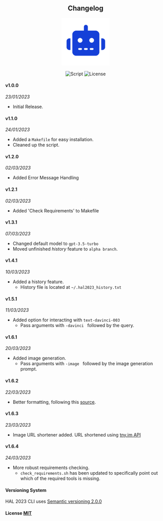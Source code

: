 <h2 align="center"> Changelog</h2>
<p align="center"><img src="./image-assets/icon.png" width="150" height="150"><p>
<p align="center">
        <img alt="Script" src="https://img.shields.io/badge/Shell_Script-121011?style=for-the-badge&logo=gnu-bash&logoColor=white">
        <img alt="License" src="https://img.shields.io/badge/MIT-LICENSE-1976D2?style=for-the-badge">
</p>

#### v1.0.0

_23/01/2023_

- Initial Release.

#### v1.1.0

_24/01/2023_

- Added a `Makefile` for easy installation.
- Cleaned up the script.

#### v1.2.0

_02/03/2023_

- Added Error Message Handling

#### v1.2.1

_02/03/2023_

- Added 'Check Requirements' to Makefile

#### v1.3.1

_07/03/2023_

- Changed default model to `gpt-3.5-turbo`
- Moved unfinished _history_ feature to `alpha branch`.

#### v1.4.1

_10/03/2023_

- Added a history feature.
    - History file is located at `~/.hal2023_history.txt`

#### v1.5.1

_11/03/2023_

- Added option for interacting with `text-davinci-003`
    - Pass arguments with `-davinci ` followed by the query.

#### v1.6.1

_20/03/2023_

- Added image generation.
    - Pass arguments with `-image ` followed by the image generation prompt.

#### v1.6.2

_22/03/2023_

- Better formatting, following this [source](https://google.github.io/styleguide/shellguide.html#s7-naming-conventions).

#### v1.6.3

_23/03/2023_

- Image URL shortener added. URL shortened using [tny.im API](https://tny.im/aboutapi.php)

#### v1.6.4

_24/03/2023_

- More robust requirements checking.
    - `check_requirements.sh` has been updated to specifically point out which of the required tools is
      missing.

#### Versioning System
HAL 2023 CLI uses [Semantic versioning 2.0.0](https://semver.org)

#### License [MIT](https://github.com/Brutuski/hal2023-cli/blob/main/LICENSE)
